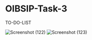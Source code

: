 # OIBSIP-Task-3

TO-DO-LIST

![Screenshot (122)](https://github.com/Parthibkumardas/OIBSIP-Task-3/assets/152476628/2cf22c56-55a2-4677-bde4-83a9b561ac88)
![Screenshot (123)](https://github.com/Parthibkumardas/OIBSIP-Task-3/assets/152476628/41c010dc-8965-4e3a-a333-4ce16d0e7e3f)
